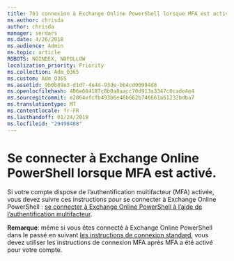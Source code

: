 ```yaml
---
title: 761 connexion à Exchange Online PowerShell lorsque MFA est activé.
ms.author: chrisda
author: chrisda
manager: serdars
ms.date: 4/26/2018
ms.audience: Admin
ms.topic: article
ROBOTS: NOINDEX, NOFOLLOW
localization_priority: Priority
ms.collection: Adm_O365
ms.custom: Adm_O365
ms.assetid: 9b0b89e3-d1d7-4e4d-93de-bb4cd00904d8
ms.openlocfilehash: 406e664187c8b0a8aacc70d913a3347c0cade4e4
ms.sourcegitcommit: e2864efcfb493b6e46b662b746661a61232bdba7
ms.translationtype: MT
ms.contentlocale: fr-FR
ms.lasthandoff: 01/24/2019
ms.locfileid: "29498408"
---
```

# <a name="connect-to-exchange-online-powershell-when-mfa-is-enabled"></a>Se connecter à Exchange Online PowerShell lorsque MFA est activé.

Si votre compte dispose de l’authentification multifacteur (MFA) activée, vous devez suivre ces instructions pour se connecter à Exchange Online PowerShell : [se connecter à Exchange Online PowerShell à l’aide de l’authentification multifacteur](https://docs.microsoft.com/powershell/exchange/exchange-online/connect-to-exchange-online-powershell/mfa-connect-to-exchange-online-powershell).
  
 **Remarque**: même si vous êtes connecté à Exchange Online PowerShell dans le passé en suivant [les instructions de connexion standard](https://docs.microsoft.com/powershell/exchange/exchange-online/connect-to-exchange-online-powershell/connect-to-exchange-online-powershell), vous devez utiliser les instructions de connexion MFA après MFA a été activé pour votre compte.
  

